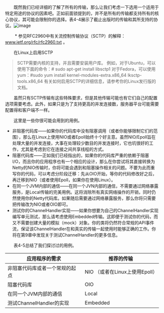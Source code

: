 &emsp;&emsp;既然我们已经详细的了解了所有的传输，那么让我们考虑一下选用一个适用于特定用途的协议的因素吧。正如前面锁提到的，并不是所有的传输都支持所有的核心协议，其可能会限制你的选择。表4-4展示了截止出版时的传输和其所支持的协议。![image](http://img.blog.csdn.net/20160411092710013?watermark/2/text/aHR0cDovL2Jsb2cuY3Nkbi5uZXQv/font/5a6L5L2T/fontsize/400/fill/I0JBQkFCMA==/dissolve/70/gravity/Center)

&emsp;&emsp; * 参见RFC2960中有关流控制传输协议（SCTP）的解释：www.ietf.org/rfc/rfc2960.txt 。

&emsp;&emsp;在Linux上启用SCTP
> SCTP需要内核的支持，并且需要安装用户库。
> 例如，对于Ubuntu，可以使用下面的命令：# sudo apt-get install libsctp1
> 对于Fedora，可以使用yum：#sudo yum install kernel-modules-extra.x86_64 lksctp-tools.x86_64
> 有关如何启用SCTP的详细信息，请参考你的Linux发行版的文档。

&emsp;&emsp;虽然只有SCTP传输有这些特殊要求，但是其他传输可能也有它们自己的配置选项需要考虑。此外，如果只是为了支持更高的并发连接数，服务器平台可能需要配置得和客户端不一样。

&emsp;&emsp;这里是一些你很可能会用到的用例。

- 非阻塞代码库——如果你的代码库中没有阻塞调用（或者你能够限制它们的范围），那么在Linux上使用NIO或者Epoll始终十个好主意。虽然NIO/Epoll旨在处理大量的并发连接，大事在处理较少数目的并发连接时，它也坑很好的工作，尤其是考虑到它在连接之间共享线程的方式。
- 阻塞代码库——正如我们已经指出的，如果你的代码库严重的依赖于阻塞I/O，而且你的应用程序也有一个相应的设计，那么在你尝试将其直接转换为Netty的NIO传输时，你将可能会遇到和阻塞操作相关的问题。不要为此而重写你的代码，可以考虑分阶段迁移：先从OIO开始，等你的代码修改好之后，再迁移到NIO（或者使用Epoll，如果你在使用Linux）。
- 在同一个JVM内部的通信——在同一个JVN内部的通信，不需要通过网络暴露服务，是Local传输的完美用例。这将消除所有真实网络操作的开销，同时仍然使用你的Netty代码库。如果随后需要通过网络暴露服务，那么你将只需要把传输改为NIO或者OIO即可。
- 测试你的ChannelHandler实现——如果你想要为自己的ChannelHandler实现编写单元测试，那么请考虑使用Embedded传输。这即便于测试你的代码，而又不需要创建大量的模拟（mock）对象。你的类将仍然符合常规的API事件流，保证该ChannelHandler在和真实的传输一起使用时能够正确的工作。你将在第9章中发现关于测试ChannelHandler的更多信息。

&emsp;&emsp;表4-5总结了我们探讨过的用例。

应用程序的需求 | 推荐的传输
---|---
非阻塞代码库或者一个常规的起点 | NIO （或者在Linux上使用Epoll）
阻塞代码库 | OIO
在同一个JVM内部的通信 | Local
测试ChannelHandler的实现 | Embedded